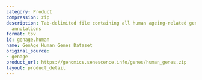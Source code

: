 ```yaml
---
category: Product
compression: zip
description: Tab-delimited file containing all human ageing-related genes with extensive
  annotations
format: tsv
id: genage.human
name: GenAge Human Genes Dataset
original_source:
- genage
product_url: https://genomics.senescence.info/genes/human_genes.zip
layout: product_detail
---
```

